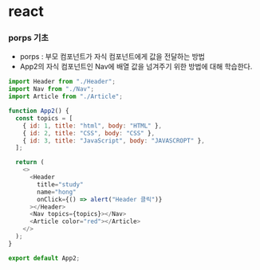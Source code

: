 # react
### porps 기초

* porps : 부모 컴포넌트가 자식 컴포넌트에게 값을 전달하는 방법  
* App2의 자식 컴포넌트인 Nav에 배열 값을 넘겨주기 위한 방법에 대해 학습한다.

```javascript
import Header from "./Header";
import Nav from "./Nav";
import Article from "./Article";

function App2() {
  const topics = [
    { id: 1, title: "html", body: "HTML" },
    { id: 2, title: "CSS", body: "CSS" },
    { id: 3, title: "JavaScript", body: "JAVASCROPT" },
  ];

  return (
    <>
      <Header
        title="study"
        name="hong"
        onClick={() => alert("Header 클릭")}
      ></Header>
      <Nav topics={topics}></Nav>
      <Article color="red"></Article>
    </>
  );
}

export default App2;

```
